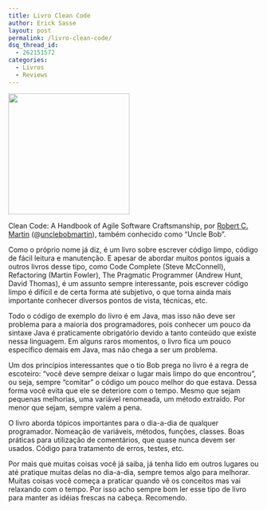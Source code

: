 ```yaml
---
title: Livro Clean Code
author: Erick Sasse
layout: post
permalink: /livro-clean-code/
dsq_thread_id:
  - 262151572
categories:
  - Livros
  - Reviews
---
```

<img class="alignright size-medium wp-image-1131" title="Capa Livro Clean Code" src="http://www.ericksasse.com.br/wp-content/uploads/2011/01/41wGTnmRTFL._SS500_-300x300.jpg" alt="" width="243" height="243" />

Clean Code: A Handbook of Agile Software Craftsmanship, por [Robert C. Martin][1] (@[unclebobmartin][2]), também conhecido como &#8220;Uncle Bob&#8221;.

Como o próprio nome já diz, é um livro sobre escrever código limpo, código de fácil leitura e manutenção. E apesar de abordar muitos pontos iguais a outros livros desse tipo, como Code Complete (Steve McConnell), Refactoring (Martin Fowler), The Pragmatic Programmer (Andrew Hunt, David Thomas), é um assunto sempre interessante, pois escrever código limpo é difícil e de certa forma até subjetivo, o que torna ainda mais importante conhecer diversos pontos de vista, técnicas, etc.

Todo o código de exemplo do livro é em Java, mas isso não deve ser problema para a maioria dos programadores, pois conhecer um pouco da sintaxe Java é praticamente obrigatório devido a tanto conteúdo que existe nessa linguagem. Em alguns raros momentos, o livro fica um pouco específico demais em Java, mas não chega a ser um problema.

Um dos princípios interessantes que o tio Bob prega no livro é a regra de escoteiro: &#8220;você deve sempre deixar o lugar mais limpo do que encontrou&#8221;, ou seja, sempre &#8220;comitar&#8221; o código um pouco melhor do que estava. Dessa forma você evita que ele se deteriore com o tempo. Mesmo que sejam pequenas melhorias, uma variável renomeada, um método extraído. Por menor que sejam, sempre valem a pena.

O livro aborda tópicos importantes para o dia-a-dia de qualquer programador. Nomeação de variáveis, métodos, funções, classes. Boas práticas para utilização de comentários, que quase nunca devem ser usados. Código para tratamento de erros, testes, etc.

Por mais que muitas coisas você já saiba, já tenha lido em outros lugares ou até pratique muitas delas no dia-a-dia, sempre temos algo para melhorar. Muitas coisas você começa a praticar quando vê os conceitos mas vai relaxando com o tempo. Por isso acho sempre bom ler esse tipo de livro para manter as idéias frescas na cabeça. Recomendo.

 [1]: http://en.wikipedia.org/wiki/Robert_Cecil_Martin
 [2]: http://twitter.com/unclebobmartin